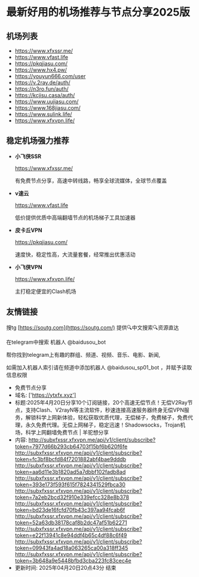 # 最新好用的机场推荐与节点分享2025版

## 机场列表
* https://www.xfxssr.me/
* https://www.vfast.life
* https://pkqjiasu.com/
* https://www.hx4.pw/ 
* https://youyun666.com/user
* https://v.2ray.de/auth/
* https://n3ro.fun/auth/
* https://kcjisu.casa/auth/
* https://www.uujiasu.com/
* https://www.168jiasu.com/
* https://www.sulink.life/
* https://www.xfxvpn.life/

## 稳定机场强力推荐

+ **小飞侠SSR**
  
   https://www.xfxssr.me/
   
   有免费节点分享，高速中转线路，畅享全球流媒体，全球节点覆盖
   
+ **v速云**
  
   https://www.vfast.life
   
   低价提供优质中高端翻墙节点的机场梯子工具加速器
   
+ **皮卡丘VPN**
  
   https://pkqjiasu.com/
   
   速度快，稳定性高，大流量套餐，经常推出优惠活动
   
+ **小飞侠VPN**
  
   https://www.xfxvpn.life/
   
   主打稳定便宜的Clash机场

## 友情链接

搜tg [https://soutg.com](https://soutg.com/) 提供🔍中文搜索🔍资源直达

在telegram中搜索 机器人 @baidusou_bot

帮你找到telegram上有趣的群组、频道、视频、音乐、电影、新闻,

如需加入机器人索引请在频道中添加机器人 @baidusou_sp01_bot ，并赋予读取信息权限

- 免费节点分享 
- 域名: ['https://ytxfx.xyz'] 
- 标题:2025年4月20日分享10个订阅链接，20个高速无偿节点！无偿V2Ray节点，支持Clash、V2rayN等主流软件，秒速连接高速服务器终身无偿VPN服务，解锁科学上网新体验，轻松获取优质代理，无偿梯子，免费梯子，免费代理，永久免费代理。无偿上网梯子，稳定迅速！Shadowsocks，Trojan机场，科学上网翻墙免费节点  |  羊驼想分享 
- 内容: 
http://subxfxssr.xfxvpn.me/api/v1/client/subscribe?token=7977d66b293cb64703f15bf6b620f6fe
http://subxfxssr.xfxvpn.me/api/v1/client/subscribe?token=fc3bf8bcfd84f7201882abf4bae9dddb
http://subxfxssr.xfxvpn.me/api/v1/client/subscribe?token=aa6d11e3b1820ad5a7dbbf102fadb8ad
http://subxfxssr.xfxvpn.me/api/v1/client/subscribe?token=393e173f593f615f7824341529fbca30
http://subxfxssr.xfxvpn.me/api/v1/client/subscribe?token=7a2eb2bcd32f910e339efcc328e8b378
http://subxfxssr.xfxvpn.me/api/v1/client/subscribe?token=bd23de16fcfd70fb43c397aa94fcab6f
http://subxfxssr.xfxvpn.me/api/v1/client/subscribe?token=52a63db38178caf8b2dc47af51b62271
http://subxfxssr.xfxvpn.me/api/v1/client/subscribe?token=e22f13941c8e94ddf4b65c4df88c6f49
http://subxfxssr.xfxvpn.me/api/v1/client/subscribe?token=09943fa4ad18a063265ca00a318ff345
http://subxfxssr.xfxvpn.me/api/v1/client/subscribe?token=3b648a9e5448bfbd3cba223fc83cec4e 
- 更新时间: 2025年04月20日20点43分 
结束
